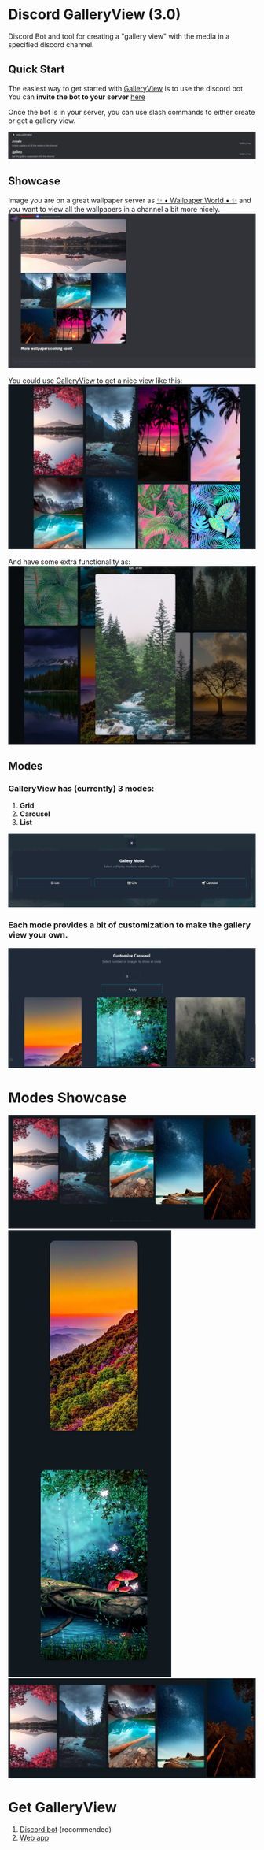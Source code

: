 # Discord GalleryView (3.0)

Discord Bot and tool for creating a "gallery view" with the media in a specified discord channel.

## Quick Start

The easiest way to get started with [GalleryView](https://discordgalleryview.ezsnova.repl.co/) is to use the discord bot.
You can **invite the bot to your server** [here](https://discord.com/api/oauth2/authorize?client_id=1136039549894676490&permissions=124928&scope=bot)

Once the bot is in your server, you can use slash commands to either create or get a gallery view.

![GalleryView Bot commands](github_images/commands.png)

## Showcase

Image you are on a great wallpaper server as [✨ • Wallpaper World • ✨](https://discord.gg/wallpaper) and you want to view all the wallpapers in a channel a bit more nicely.
![Discord chat wallpapers](github_images/chat_wallpapers.png)

You could use [GalleryView](https://discordgalleryview.ezsnova.repl.co/) to get a nice view like this:
![GalleryView from wallpapers](github_images/wallpapers_gallery.png)

And have some extra functionality as:
![GalleryView Zoom](github_images/gallery_zoom.png)

## Modes
### GalleryView has (currently) 3 modes:
1. **Grid**
2. **Carousel**
3. **List**

![GalleryView Modes](github_images/gallery_modes.png)

### Each mode provides a bit of customization to make the gallery view your own.

![Customization Example](github_images/customization.png)


# Modes Showcase
![Carousel Showcase](github_images/carousel_showcase.png)
![List Showcase](github_images/list_showcase.png)
![Grid Showcase](github_images/grid_showcase.png)

# Get GalleryView
1. [Discord bot](https://discord.com/api/oauth2/authorize?client_id=1136039549894676490&permissions=124928&scope=bot) (recommended)
2. [Web app](https://discordgalleryview.ezsnova.repl.co/)
